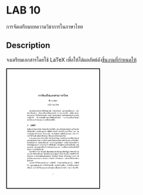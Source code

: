 # LAB 10

การจัดเตรียมบทความวิชาการในภาษาไทย

## Description

จงเตรียมเอกสารโดยใช้ LaTeX เพื่อให้ได้ผลลัพธ์ดัง[ชิ้นงานที่กำหนดให้](./doc.pdf)

<img src="./doc-1.png" style="width:250px;border: 2px solid;">